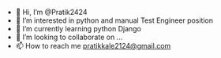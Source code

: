 - 👋 Hi, I’m @Pratik2424
- 👀 I’m interested in python and manual Test Engineer position
- 🌱 I’m currently learning python Django 
- 💞️ I’m looking to collaborate on ...
- 📫 How to reach me pratikkale2124@gmail.com

<!---
Pratik2424/Pratik2424 is a ✨ special ✨ repository because its `README.md` (this file) appears on your GitHub profile.
You can click the Preview link to take a look at your changes.
--->
